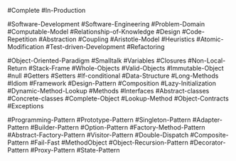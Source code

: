 
#Complete #In-Production 

#Software-Development #Software-Engineering #Problem-Domain #Computable-Model #Relationship-of-Knowledge #Design #Code-Repetition #Abstraction #Coupling #Aristotle-Model #Heuristics  #Atomic-Modification #Test-driven-Development #Refactoring

#Object-Oriented-Paradigm #Smalltalk #Variables #Closures #Non-Local-Return
#Stack-Frame #Whole-Objects #Valid-Objects #Immutable-Object #null #Getters #Setters #If-conditional #Data-Structure #Long-Methods #Idiom #Framework #Design-Pattern #Composition #Lazy-Initialization #Dynamic-Method-Lookup #Methods #Interfaces #Abstract-classes #Concrete-classes #Complete-Object #Lookup-Method #Object-Contracts #Exceptions

#Programming-Pattern #Prototype-Pattern #Singleton-Pattern #Adapter-Pattern #Builder-Pattern #Option-Pattern #Factory-Method-Pattern #Abstract-Factory-Pattern #Visitor-Pattern #Double-Dispatch #Composite-Pattern #Fail-Fast #MethodObject #Object-Recursion-Pattern #Decorator-Pattern #Proxy-Pattern #State-Pattern